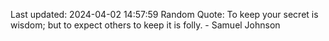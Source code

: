 Last updated: 2024-04-02 14:57:59
Random Quote: To keep your secret is wisdom; but to expect others to keep it is folly. - Samuel Johnson